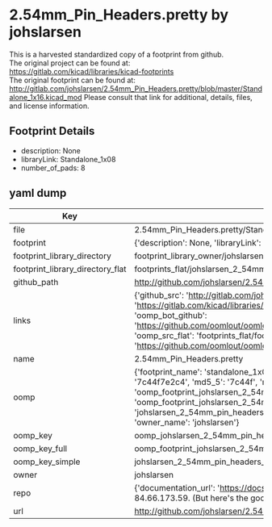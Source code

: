 # 2.54mm_Pin_Headers.pretty by johslarsen  
This is a harvested standardized copy of a footprint from github.  
The original project can be found at:  
https://gitlab.com/kicad/libraries/kicad-footprints  
The original footprint can be found at:
http://gitlab.com/johslarsen/2.54mm_Pin_Headers.pretty/blob/master/Standalone_1x16.kicad_mod
Please consult that link for additional, details, files, and license information.  
## Footprint Details
* description: None  
* libraryLink: Standalone_1x08  
* number_of_pads: 8  
## yaml dump  
| Key | Value |  
| --- | --- |  
| file | 2.54mm_Pin_Headers.pretty/Standalone_1x08.kicad_mod |  
| footprint | {'description': None, 'libraryLink': 'Standalone_1x08', 'number_of_pads': 8} |  
| footprint_library_directory | footprint_library_owner/johslarsen_2.54mm_Pin_Headers.pretty |  
| footprint_library_directory_flat | footprints_flat/johslarsen_2_54mm_pin_headers_standalone_1x08/working |  
| github_path | http://github.com/johslarsen/2.54mm_Pin_Headers.pretty/blob/master/Standalone_1x08.kicad_mod |  
| links | {'github_src': 'http://gitlab.com/johslarsen/2.54mm_Pin_Headers.pretty/blob/master/Standalone_1x16.kicad_mod', 'github_src_repo': 'https://gitlab.com/kicad/libraries/kicad-footprints', 'oomp_bot': 'footprints/johslarsen_2_54mm_pin_headers_standalone_1x08/working', 'oomp_bot_github': 'https://github.com/oomlout/oomlout_oomp_footprint_bot/tree/main/footprints/johslarsen_2_54mm_pin_headers_standalone_1x08/working', 'oomp_src_flat': 'footprints_flat/footprints_flat/johslarsen_2_54mm_pin_headers_standalone_1x08/working', 'oomp_src_flat_github': 'https://github.com/oomlout/oomlout_oomp_footprint_src/tree/main/footprints_flat/johslarsen_2_54mm_pin_headers_standalone_1x08/working'} |  
| name | 2.54mm_Pin_Headers.pretty |  
| oomp | {'footprint_name': 'standalone_1x08', 'library_name': '2_54mm_pin_headers', 'md5': '7c44f7e2c4ef5211f2e24a3d7c6c7b89', 'md5_10': '7c44f7e2c4', 'md5_5': '7c44f', 'md5_6': '7c44f7', 'oomp_key': 'oomp_johslarsen_2_54mm_pin_headers_standalone_1x08', 'oomp_key_extra': 'oomp_footprint_johslarsen_2_54mm_pin_headers_standalone_1x08', 'oomp_key_full': 'oomp_footprint_johslarsen_2_54mm_pin_headers_standalone_1x08_7c44f7', 'oomp_key_simple': 'johslarsen_2_54mm_pin_headers_standalone_1x08', 'original_filename': '2.54mm_Pin_Headers.pretty/Standalone_1x08.kicad_mod', 'owner_name': 'johslarsen'} |  
| oomp_key | oomp_johslarsen_2_54mm_pin_headers_standalone_1x08 |  
| oomp_key_full | oomp_footprint_johslarsen_2_54mm_pin_headers_standalone_1x08 |  
| oomp_key_simple | johslarsen_2_54mm_pin_headers_standalone_1x08 |  
| owner | johslarsen |  
| repo | {'documentation_url': 'https://docs.github.com/rest/overview/resources-in-the-rest-api#rate-limiting', 'message': "API rate limit exceeded for 84.66.173.59. (But here's the good news: Authenticated requests get a higher rate limit. Check out the documentation for more details.)"} |  
| url | http://github.com/johslarsen/2.54mm_Pin_Headers.pretty |  


